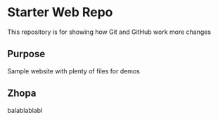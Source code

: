 # Starter Web Repo

This repository is for showing how Git and GitHub work
more changes

## Purpose

Sample website with plenty of files for demos


## Zhopa
balablablabl